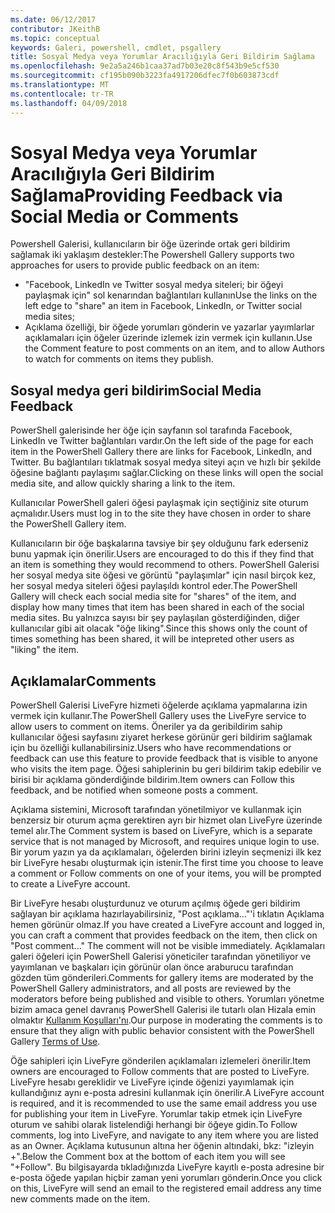 ```yaml
---
ms.date: 06/12/2017
contributor: JKeithB
ms.topic: conceptual
keywords: Galeri, powershell, cmdlet, psgallery
title: Sosyal Medya veya Yorumlar Aracılığıyla Geri Bildirim Sağlama
ms.openlocfilehash: 9e2a5a246b1caa37ad7b03e20c8f543b9e5cf530
ms.sourcegitcommit: cf195b090b3223fa4917206dfec7f0b603873cdf
ms.translationtype: MT
ms.contentlocale: tr-TR
ms.lasthandoff: 04/09/2018
---
```

# <a name="providing-feedback-via-social-media-or-comments"></a><span data-ttu-id="424d8-103">Sosyal Medya veya Yorumlar Aracılığıyla Geri Bildirim Sağlama</span><span class="sxs-lookup"><span data-stu-id="424d8-103">Providing Feedback via Social Media or Comments</span></span>

<span data-ttu-id="424d8-104">Powershell Galerisi, kullanıcıların bir öğe üzerinde ortak geri bildirim sağlamak iki yaklaşım destekler:</span><span class="sxs-lookup"><span data-stu-id="424d8-104">The Powershell Gallery supports two approaches for users to provide public feedback on an item:</span></span>

* <span data-ttu-id="424d8-105">"Facebook, LinkedIn ve Twitter sosyal medya siteleri; bir öğeyi paylaşmak için" sol kenarından bağlantıları kullanın</span><span class="sxs-lookup"><span data-stu-id="424d8-105">Use the links on the left edge to "share" an item in Facebook, LinkedIn, or Twitter social media sites;</span></span>
* <span data-ttu-id="424d8-106">Açıklama özelliği, bir öğede yorumları gönderin ve yazarlar yayımlarlar açıklamaları için öğeler üzerinde izlemek izin vermek için kullanın.</span><span class="sxs-lookup"><span data-stu-id="424d8-106">Use the Comment feature to post comments on an item, and to allow Authors to watch for comments on items they publish.</span></span>

## <a name="social-media-feedback"></a><span data-ttu-id="424d8-107">Sosyal medya geri bildirim</span><span class="sxs-lookup"><span data-stu-id="424d8-107">Social Media Feedback</span></span>
<span data-ttu-id="424d8-108">PowerShell galerisinde her öğe için sayfanın sol tarafında Facebook, LinkedIn ve Twitter bağlantıları vardır.</span><span class="sxs-lookup"><span data-stu-id="424d8-108">On the left side of the page for each item in the PowerShell Gallery there are links for Facebook, LinkedIn, and Twitter.</span></span>
<span data-ttu-id="424d8-109">Bu bağlantıları tıklatmak sosyal medya siteyi açın ve hızlı bir şekilde öğesine bağlantı paylaşımı sağlar.</span><span class="sxs-lookup"><span data-stu-id="424d8-109">Clicking on these links will open the social media site, and allow quickly sharing a link to the item.</span></span>

<span data-ttu-id="424d8-110">Kullanıcılar PowerShell galeri öğesi paylaşmak için seçtiğiniz site oturum açmalıdır.</span><span class="sxs-lookup"><span data-stu-id="424d8-110">Users must log in to the site they have chosen in order to share the PowerShell Gallery item.</span></span>

<span data-ttu-id="424d8-111">Kullanıcıların bir öğe başkalarına tavsiye bir şey olduğunu fark ederseniz bunu yapmak için önerilir.</span><span class="sxs-lookup"><span data-stu-id="424d8-111">Users are encouraged to do this if they find that an item is something they would recommend to others.</span></span>
<span data-ttu-id="424d8-112">PowerShell Galerisi her sosyal medya site öğesi ve görüntü "paylaşımlar" için nasıl birçok kez, her sosyal medya siteleri öğesi paylaşıldı kontrol eder.</span><span class="sxs-lookup"><span data-stu-id="424d8-112">The PowerShell Gallery will check each social media site for "shares" of the item, and display how many times that item has been shared in each of the social media sites.</span></span>
<span data-ttu-id="424d8-113">Bu yalnızca sayısı bir şey paylaşılan gösterdiğinden, diğer kullanıcılar gibi ait olacak "öğe liking".</span><span class="sxs-lookup"><span data-stu-id="424d8-113">Since this shows only the count of times something has been shared, it will be intepreted other users as "liking" the item.</span></span>


## <a name="comments"></a><span data-ttu-id="424d8-114">Açıklamalar</span><span class="sxs-lookup"><span data-stu-id="424d8-114">Comments</span></span>
<span data-ttu-id="424d8-115">PowerShell Galerisi LiveFyre hizmeti öğelerde açıklama yapmalarına izin vermek için kullanır.</span><span class="sxs-lookup"><span data-stu-id="424d8-115">The PowerShell Gallery uses the LiveFyre service to allow users to comment on items.</span></span>
<span data-ttu-id="424d8-116">Öneriler ya da geribildirim sahip kullanıcılar öğesi sayfasını ziyaret herkese görünür geri bildirim sağlamak için bu özelliği kullanabilirsiniz.</span><span class="sxs-lookup"><span data-stu-id="424d8-116">Users who have recommendations or feedback can use this feature to provide feedback that is visible to anyone who visits the item page.</span></span>
<span data-ttu-id="424d8-117">Öğesi sahiplerinin bu geri bildirim takip edebilir ve birisi bir açıklama gönderdiğinde bildirim.</span><span class="sxs-lookup"><span data-stu-id="424d8-117">Item owners can Follow this feedback, and be notified when someone posts a comment.</span></span>

<span data-ttu-id="424d8-118">Açıklama sistemini, Microsoft tarafından yönetilmiyor ve kullanmak için benzersiz bir oturum açma gerektiren ayrı bir hizmet olan LiveFyre üzerinde temel alır.</span><span class="sxs-lookup"><span data-stu-id="424d8-118">The Comment system is based on LiveFyre, which is a separate service that is not managed by Microsoft, and requires unique login to use.</span></span>
<span data-ttu-id="424d8-119">Bir yorum yazın ya da açıklamaları, öğelerden birini izleyin seçmenizi ilk kez bir LiveFyre hesabı oluşturmak için istenir.</span><span class="sxs-lookup"><span data-stu-id="424d8-119">The first time you choose to leave a comment or Follow comments on one of your items, you will be prompted to create a LiveFyre account.</span></span>

<span data-ttu-id="424d8-120">Bir LiveFyre hesabı oluşturdunuz ve oturum açılmış öğede geri bildirim sağlayan bir açıklama hazırlayabilirsiniz, "Post açıklama..."'i tıklatın Açıklama hemen görünür olmaz.</span><span class="sxs-lookup"><span data-stu-id="424d8-120">If you have created a LiveFyre account and logged in, you can craft a comment that provides feedback on the item, then click on "Post comment..." The comment will not be visible immediately.</span></span>
<span data-ttu-id="424d8-121">Açıklamaları galeri öğeleri için PowerShell Galerisi yöneticiler tarafından yönetiliyor ve yayımlanan ve başkaları için görünür olan önce araburucu tarafından gözden tüm gönderileri.</span><span class="sxs-lookup"><span data-stu-id="424d8-121">Comments for gallery items are moderated by the PowerShell Gallery administrators, and all posts are reviewed by the moderators before being published and visible to others.</span></span>
<span data-ttu-id="424d8-122">Yorumları yönetme bizim amaca genel davranış PowerShell Galerisi ile tutarlı olan Hizala emin olmaktır [Kullanım Koşulları'nı](https://www.powershellgallery.com/policies/Terms).</span><span class="sxs-lookup"><span data-stu-id="424d8-122">Our purpose in moderating the comments is to ensure that they align with public behavior consistent with the PowerShell Gallery [Terms of Use](https://www.powershellgallery.com/policies/Terms).</span></span>

<span data-ttu-id="424d8-123">Öğe sahipleri için LiveFyre gönderilen açıklamaları izlemeleri önerilir.</span><span class="sxs-lookup"><span data-stu-id="424d8-123">Item owners are encouraged to Follow comments that are posted to LiveFyre.</span></span>
<span data-ttu-id="424d8-124">LiveFyre hesabı gereklidir ve LiveFyre içinde öğenizi yayımlamak için kullandığınız aynı e-posta adresini kullanmak için önerilir.</span><span class="sxs-lookup"><span data-stu-id="424d8-124">A LiveFyre account is required, and it is recommended to use the same email address you use for publishing your item in LiveFyre.</span></span>
<span data-ttu-id="424d8-125">Yorumlar takip etmek için LiveFyre oturum ve sahibi olarak listelendiği herhangi bir öğeye gidin.</span><span class="sxs-lookup"><span data-stu-id="424d8-125">To Follow comments, log into LiveFyre, and navigate to any item where you are listed as an Owner.</span></span>
<span data-ttu-id="424d8-126">Açıklama kutusunun altına her öğenin altındaki, bkz: "izleyin +".</span><span class="sxs-lookup"><span data-stu-id="424d8-126">Below the Comment box at the bottom of each item you will see "+Follow".</span></span>
<span data-ttu-id="424d8-127">Bu bilgisayarda tıkladığınızda LiveFyre kayıtlı e-posta adresine bir e-posta öğede yapılan hiçbir zaman yeni yorumları gönderin.</span><span class="sxs-lookup"><span data-stu-id="424d8-127">Once you click on this, LiveFyre will send an email to the registered email address any time new comments made on the item.</span></span>